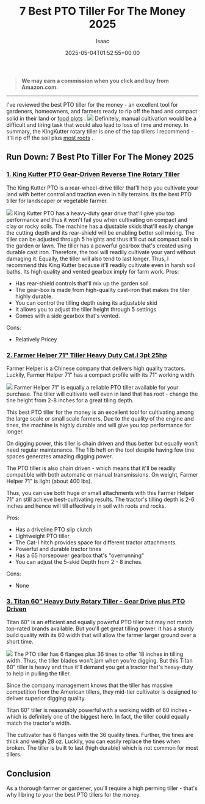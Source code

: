 ﻿---
author: Isaac
layout: post
title: 7 Best PTO Tiller For The Money 2025
date: '2025-05-04T01:52:55+00:00'
categories:
- Tillers
tags: []
slug: /best-pto-tiller-for-the-money/
lastmod: 2025-05-07T12:21:25+03:00
---
> **We may earn a commission when you click and buy from Amazon.com.**
>

---
I've reviewed the best PTO tiller for the money - an excellent tool for gardeners, homeowners, and farmers ready to rip off the hard and compact solid in their land or
[food plots](https://pestpolicy.com/best-tiller-for-food-plots/)
.
![](/assets/img/12/Pest-Control.jpg)
Definitely, manual cultivation would be a difficult and tiring task that would also lead to loss of time and money.
In summary, the KingKutter rotary tiller is one of the top tillers I recommend - it'll rip off the soil plus
[most roots](https://pestpolicy.com/best-tiller-for-roots/)
.
## Run Down: 7 Best Pto Tiller For The Money 2025
### [1. King Kutter PTO Gear-Driven Reverse Tine Rotary Tiller](https://www.amazon.com/dp/B000N4UZ80/?tag=p-policy-20)
The
King Kutter PTO is a rear-wheel-drive tiller that'll help you cultivate your land with better control and traction even in hilly terrains.
Its the best PTO tiller for landscaper or vegetable farmer.

![](/assets/img/e/ir)
King Kutter PTO has a heavy-duty gear drive that'll give you top performance and thus it won't fail you when cultivating on compact and clay or rocky soils.
The machine has a
djustable skids that'll easily change the cutting depth and its rear-shield will be enabling better soil mixing. The tiller can be adjusted through 5 heights and thus it'll cut out compact soils in the garden or lawn.
The tiller has a powerful gearbox that's created using durable cast iron. Therefore, the tool will readily cultivate your yard without damaging it. Equally, the tiller will also tend to last longer.
Thus, I recommend this King Kutter because it'll readily cultivate even in harsh soil baths. Its high quality and vented gearbox imply for farm work.
Pros:
- Has rear-shield controls that'll mix up the garden soil
- The gear-box is made from high-quality cast-iron that makes the tiler highly durable.
- You can control the tilling depth using its adjustable skid
- It allows you to adjust the tiller height through 5 settings
- Comes with a side gearbox that's vented.

Cons:
- Relatively Pricey

### [2. Farmer Helper 71" Tiller Heavy Duty Cat.I 3pt 25hp](https://www.amazon.com/dp/B01N2JO41I/?tag=p-policy-20)
Farmer Helper is a Chinese company that delivers high quality tractors. Luckily, Farmer Helper 71" has a compact profile with its 71" working width.

![](/assets/img/e/ir)
Farmer Helper 71" is equally a reliable PTO tiller available for your purchase. The tiller will cultivate well even in land that has root - change the tine height from 2-8 inches for a great tiling depth.

This best PTO tiller for the money is an excellent tool for cultivating among the large scale or small scale farmers. Due to the quality of the engine and tines, the machine is highly durable and will give you top performance for longer.

On digging power, this tiller is chain driven and thus better but equally won't need regular maintenance. The 1  lb heft on the tool despite having few tine spaces generates amazing digging power.

The PTO tiller is also chain driven - which means that it'll be readily compatible with both automatic or manual transmissions. On weight, Farmer Helper 71" is light (about 400 lbs).

Thus, you can use both huge or small attachments with this Farmer Helper 71" an still achieve best-cultivating results. The tractor's tilling depth is 2-6 inches and hence will till effectively in soil with roots and rocks.

Pros:
- Has a driveline PTO slip clutch
- Lightweight PTO tiller
- The Cat-I hitch provides space for different tractor attachments.
- Powerful and durable tractor tines
- Has a 65 horsepower gearbox that's "overrunning"
- You can adjust the 5-skid Depth from 2 - 8 inches.

Cons:
- None

### [3. Titan 60" Heavy Duty Rotary Tiller - Gear Drive plus PTO Driven](https://www.amazon.com/dp/B07DVQ1FZ5/?tag=p-policy-20)
Titan 60" is an efficient and equally powerful PTO tiller but may not match top-rated brands available. But you'll get great tilling power. It has a sturdy build quality with its 60 width that will allow the farmer larger ground over a short time.

![](/assets/img/e/ir)
The PTO tiller has 6 flanges plus 36 tines to offer 18 inches in tilling width. Thus, the tiller blades won't jam when you're digging. But this Titan 60" tiller is heavy and thus it'll demand you get a tractor that's heavy-duty to help in pulling the tiller.

Since the company management knows that the tiller has massive competition from the American tillers, they mid-tier cultivator is designed to deliver superior digging quality.

Titan 60" tiller is reasonably powerful with a working width of 60 inches - which is definitely one of the biggest here. In fact, the tiller could equally match the tractor's width.

The cultivator has 6 flanges with the 36 quality tines. Further, the tines are  thick and weigh 28 oz. Luckily, you can easily replace the tines when broken. The tiller is built to last (high durable) which is not common for most tillers.
## Conclusion
As a thorough farmer or gardener, you'll require a high perming tiller - that's why I bring to your the best PTO tillers for the money.